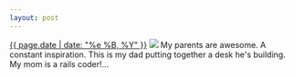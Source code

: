 ```yaml
---
layout: post
---
```


<p>
  <time><a href="/314">{{ page.date | date: "%e %B, %Y" }}</a></time>
  <a href="/314"><img src="{{ site.assets_url }}/314.jpg"/></a>
  <span>My parents are awesome. A constant inspiration. This is my dad putting together a desk he's building. My mom is a rails coder!...</span>
</p>
